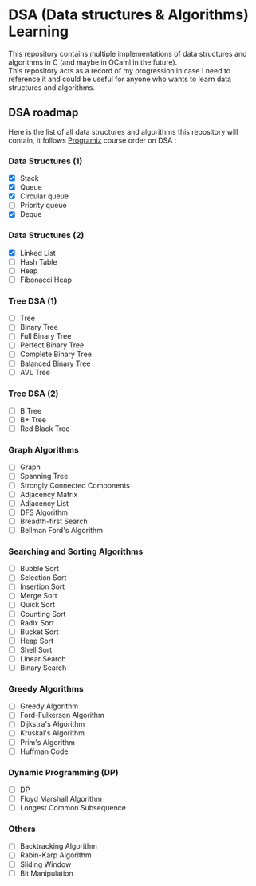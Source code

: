 # DSA (Data structures & Algorithms) Learning

This repository contains multiple implementations of data structures and algorithms in C (and maybe in OCaml in the future).<br>
This repository acts as a record of my progression in case I need to reference it and could be useful for anyone who wants to learn data structures and algorithms.

## DSA roadmap

Here is the list of all data structures and algorithms this repository will contain, it follows [Programiz](https://www.programiz.com/dsa) course order on DSA :

### Data Structures (1)

- [x]  Stack
- [x]  Queue
- [x]  Circular queue
- [ ]  Priority queue
- [x]  Deque

### Data Structures (2)

- [x]  Linked List
- [ ]  Hash Table
- [ ]  Heap
- [ ]  Fibonacci Heap

### Tree DSA (1)

- [ ]  Tree
- [ ]  Binary Tree
- [ ]  Full Binary Tree
- [ ]  Perfect Binary Tree
- [ ]  Complete Binary Tree
- [ ]  Balanced Binary Tree
- [ ]  AVL Tree

### Tree DSA (2)

- [ ]  B Tree
- [ ]  B+ Tree
- [ ]  Red Black Tree

### Graph Algorithms

- [ ]  Graph
- [ ]  Spanning Tree
- [ ]  Strongly Connected Components
- [ ]  Adjacency Matrix
- [ ]  Adjacency List
- [ ]  DFS Algorithm
- [ ]  Breadth-first Search
- [ ]  Bellman Ford's Algorithm

### Searching and Sorting Algorithms

- [ ]  Bubble Sort
- [ ]  Selection Sort
- [ ]  Insertion Sort
- [ ]  Merge Sort
- [ ]  Quick Sort
- [ ]  Counting Sort
- [ ]  Radix Sort
- [ ]  Bucket Sort
- [ ]  Heap Sort
- [ ]  Shell Sort
- [ ]  Linear Search
- [ ]  Binary Search

### Greedy Algorithms

- [ ]  Greedy Algorithm
- [ ]  Ford-Fulkerson Algorithm
- [ ]  Dijkstra's Algorithm
- [ ]  Kruskal's Algorithm
- [ ]  Prim's Algorithm
- [ ]  Huffman Code

### Dynamic Programming (DP)

- [ ]  DP
- [ ]  Floyd Marshall Algorithm
- [ ]  Longest Common Subsequence

### Others

- [ ]  Backtracking Algorithm
- [ ]  Rabin-Karp Algorithm
- [ ]  Sliding Window
- [ ]  Bit Manipulation